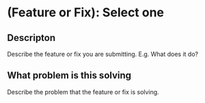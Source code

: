 # (Feature or Fix): Select one

## Descripton

Describe the feature or fix you are submitting. E.g. What does it do?

## What problem is this solving 

Describe the problem that the feature or fix is solving.
